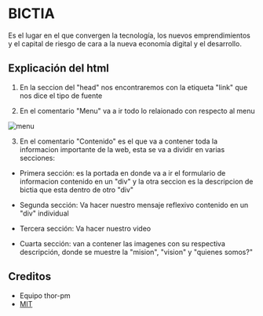 # BICTIA

Es el lugar en el que convergen la tecnología, los nuevos emprendimientos y el capital de riesgo de cara a la nueva economía digital y el desarrollo.

## Explicación del html

1. En la seccion del "head" nos encontraremos con la etiqueta "link" que nos dice el tipo de fuente

2. En el comentario "Menu" va a ir todo lo relaionado con respecto al menu

![menu](https://user-images.githubusercontent.com/31290033/53537599-81690080-3ad8-11e9-928f-ff21181115af.png)

3. En el comentario "Contenido" es el que va a contener toda la informacion importante de la web, esta se va a dividir en varias secciones:

- Primera sección: es la portada en donde va a ir el formulario de informacion contenido en un "div" y la otra seccion es la descripcion de bictia que esta dentro de otro "div"

- Segunda sección: Va hacer nuestro mensaje reflexivo contenido en un "div" individual

- Tercera sección: Va hacer nuestro video

- Cuarta sección: van a contener las imagenes con su respectiva descripción, donde se muestre la "mision", "vision" y "quienes somos?"


## Creditos

- Equipo thor-pm
- [MIT](https://opensource.org/Licenses/MIT)
